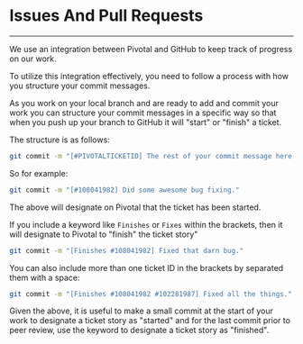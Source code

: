 # Issues And Pull Requests
***

We use an integration between Pivotal and GitHub to keep track of progress on our work.

To utilize this integration effectively, you need to follow a process with how you structure your commit messages.

As you work on your local branch and are ready to add and commit your work you can structure your commit messages in a specific way so that when you push up your branch to GitHub it will "start" or "finish" a ticket.

The structure is as follows:
```bash
git commit -m "[#PIVOTALTICKETID] The rest of your commit message here."
```

So for example:
```bash
git commit -m "[#108041982] Did some awesome bug fixing."
```

The above will designate on Pivotal that the ticket has been started.

If you include a keyword like `Finishes` or `Fixes` within the brackets, then it will designate to Pivotal to "finish" the ticket story"
```bash
git commit -m "[Finishes #108041982] Fixed that darn bug."
```

You can also include more than one ticket ID in the brackets by separated them with a space:
```bash
git commit -m "[Finishes #108041982 #102281987] Fixed all the things."
```

Given the above, it is useful to make a small commit at the start of your work to designate a ticket story as "started" and for the last commit prior to peer review, use the keyword to designate a ticket story as "finished".
